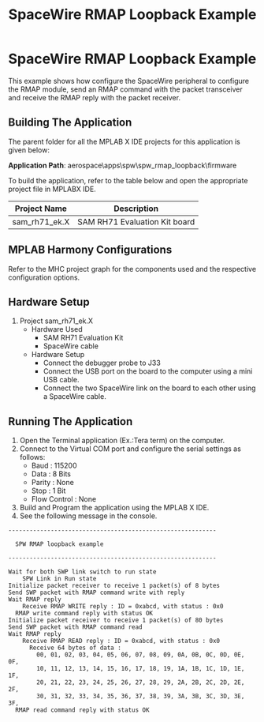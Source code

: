 ﻿---
parent: Examples applications
title: SpaceWire RMAP Loopback Example
nav_order: 7

family: SAMRH71
function: SpaceWire
market:
  - aerospace
---

# SpaceWire RMAP Loopback Example

This example shows how configure the SpaceWire peripheral to configure the RMAP module, send an RMAP command with the packet transceiver and receive the RMAP reply with the packet receiver.

## Building The Application
The parent folder for all the MPLAB X IDE projects for this application is given below:

**Application Path**: aerospace\apps\spw\spw_rmap_loopback\firmware

To build the application, refer to the table below and open the appropriate project file in MPLABX IDE.

| Project Name  | Description   |
| ------------- |:-------------:|
| sam_rh71_ek.X | SAM RH71 Evaluation Kit board  |


## MPLAB Harmony Configurations

Refer to the MHC project graph for the components used and the respective configuration options.

## Hardware Setup

1. Project sam_rh71_ek.X
    * Hardware Used
        * SAM RH71 Evaluation Kit
        * SpaceWire cable
    * Hardware Setup
        * Connect the debugger probe to J33
        * Connect the USB port on the board to the computer using a mini USB cable.
        * Connect the two SpaceWire link on the board to each other using a SpaceWire cable.

## Running The Application

1. Open the Terminal application (Ex.:Tera term) on the computer.
2. Connect to the Virtual COM port and configure the serial settings as follows:
    * Baud : 115200
    * Data : 8 Bits
    * Parity : None
    * Stop : 1 Bit
    * Flow Control : None
3. Build and Program the application using the MPLAB X IDE.
4. See the following message in the console.

```console
-----------------------------------------------------------

  SPW RMAP loopback example

-----------------------------------------------------------

Wait for both SWP link switch to run state
    SPW Link in Run state
Initialize packet receiver to receive 1 packet(s) of 8 bytes
Send SWP packet with RMAP command write with reply
Wait RMAP reply
    Receive RMAP WRITE reply : ID = 0xabcd, with status : 0x0
  RMAP write command reply with status OK
Initialize packet receiver to receive 1 packet(s) of 80 bytes
Send SWP packet with RMAP command read
Wait RMAP reply
    Receive RMAP READ reply : ID = 0xabcd, with status : 0x0
      Receive 64 bytes of data :
        00, 01, 02, 03, 04, 05, 06, 07, 08, 09, 0A, 0B, 0C, 0D, 0E, 0F,
        10, 11, 12, 13, 14, 15, 16, 17, 18, 19, 1A, 1B, 1C, 1D, 1E, 1F,
        20, 21, 22, 23, 24, 25, 26, 27, 28, 29, 2A, 2B, 2C, 2D, 2E, 2F,
        30, 31, 32, 33, 34, 35, 36, 37, 38, 39, 3A, 3B, 3C, 3D, 3E, 3F,
  RMAP read command reply with status OK
```
